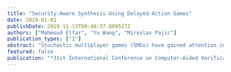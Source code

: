 ```yaml
---
title: "Security-Aware Synthesis Using Delayed-Action Games"
date: 2019-01-01
publishDate: 2019-11-13T00:48:37.889527Z
authors: ["Mahmoud Elfar", "Yu Wang", "Miroslav Pajic"]
publication_types: ["1"]
abstract: "Stochastic multiplayer games (SMGs) have gained attention in the field of strategy synthesis for multi-agent reactive systems. However, standard SMGs are limited to modeling systems where all agents have full knowledge of the state of the game. In this paper, we introduce delayed-action games (DAGs) formalism that simulates hidden-information games (HIGs) as SMGs, by eliminating hidden information by delaying a player's actions. The elimination of hidden information enables the usage of SMG off-the-shelf model checkers to implement HIGs. Furthermore, we demonstrate how a DAG can be decomposed into a number of independent subgames. Since each subgame can be independently explored, parallel computation can be utilized to reduce the model checking time, while alleviating the state space explosion problem that SMGs are notorious for. In addition, we propose a DAG-based framework for strategy synthesis and analysis. Finally, we demonstrate applicability of the DAG-based synthesis framework on a case study of a human-on-the-loop unmanned-aerial vehicle system that may be under stealthy attack, where the proposed framework is used to formally model, analyze and synthesize security-aware strategies for the system."
featured: false
publication: "*31st International Conference on Computer-Aided Verification (CAV)*"
---
```



